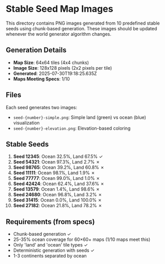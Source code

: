 # Stable Seed Map Images

This directory contains PNG images generated from 10 predefined stable seeds using chunk-based generation.
These images should be updated whenever the world generator algorithm changes.

## Generation Details

- **Map Size**: 64x64 tiles (4x4 chunks)
- **Image Size**: 128x128 pixels (2x2 pixels per tile)
- **Generated**: 2025-07-30T19:18:25.635Z
- **Maps Meeting Specs**: 1/10

## Files

Each seed generates two images:
- `seed-{number}-simple.png`: Simple land (green) vs ocean (blue) visualization
- `seed-{number}-elevation.png`: Elevation-based coloring

## Stable Seeds

1. **Seed 12345**: Ocean 32.5%, Land 67.5% ✓
2. **Seed 54321**: Ocean 97.3%, Land 2.7% ✗
3. **Seed 98765**: Ocean 39.2%, Land 60.8% ✗
4. **Seed 11111**: Ocean 98.1%, Land 1.9% ✗
5. **Seed 77777**: Ocean 99.0%, Land 1.0% ✗
6. **Seed 42424**: Ocean 62.4%, Land 37.6% ✗
7. **Seed 13579**: Ocean 1.4%, Land 98.6% ✗
8. **Seed 24680**: Ocean 96.8%, Land 3.2% ✗
9. **Seed 31415**: Ocean 0.0%, Land 100.0% ✗
10. **Seed 27182**: Ocean 21.8%, Land 78.2% ✗

## Requirements (from specs)

- Chunk-based generation ✓
- 25-35% ocean coverage for 60×60+ maps (1/10 maps meet this)
- Only 'land' and 'ocean' tile types ✓
- Deterministic generation with seeds ✓
- 1-3 continents separated by ocean
